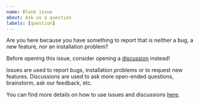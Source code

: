 ```yaml
---
name: Blank issue
about: Ask us a question
labels: [question]
---
```


Are you here because you have something to report that is neither a bug, a new feature, nor an installation problem?

Before opening this issue, consider opening a [discussion](https://github.com/ECP-WarpX/WarpX/discussions) instead!

Issues are used to report bugs, installation problems or to request new features.
Discussions are used to ask more open-ended questions, brainstorm, ask our feedback, etc.

You can find more details on how to use issues and discussions [here](https://github.com/ECP-WarpX/WarpX/blob/development/CONTRIBUTING.rst).
